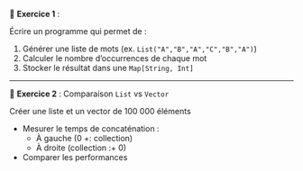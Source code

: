 
📝 **Exercice 1** : 

Écrire un programme qui permet de :

1. Générer une liste de mots (ex. `List("A","B","A","C","B","A")`)
2. Calculer le nombre d’occurrences de chaque mot
3. Stocker le résultat dans une `Map[String, Int]`


--- 
📝 **Exercice 2** : Comparaison `List` vs `Vector`

Créer une liste et un vector de 100 000 éléments
- Mesurer le temps de concaténation :
  - À gauche (0 +: collection)
  - À droite (collection :+ 0)
- Comparer les performances


